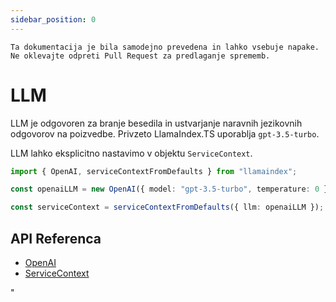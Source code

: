 ```yaml
---
sidebar_position: 0
---
```


`Ta dokumentacija je bila samodejno prevedena in lahko vsebuje napake. Ne oklevajte odpreti Pull Request za predlaganje sprememb.`

# LLM

LLM je odgovoren za branje besedila in ustvarjanje naravnih jezikovnih odgovorov na poizvedbe. Privzeto LlamaIndex.TS uporablja `gpt-3.5-turbo`.

LLM lahko eksplicitno nastavimo v objektu `ServiceContext`.

```typescript
import { OpenAI, serviceContextFromDefaults } from "llamaindex";

const openaiLLM = new OpenAI({ model: "gpt-3.5-turbo", temperature: 0 });

const serviceContext = serviceContextFromDefaults({ llm: openaiLLM });
```

## API Referenca

- [OpenAI](../../api/classes/OpenAI.md)
- [ServiceContext](../../api/interfaces/ServiceContext.md)

"

